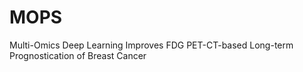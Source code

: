 # MOPS
Multi-Omics Deep Learning Improves FDG PET-CT-based Long-term Prognostication of Breast Cancer
